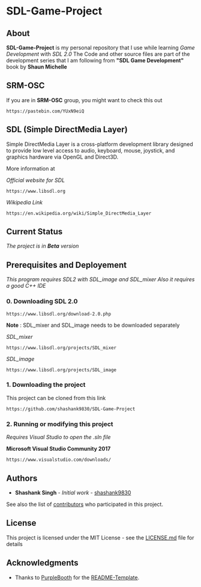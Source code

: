 # SDL-Game-Project

## About

**SDL-Game-Project** is my personal repository that I use while learning *Game Development* with *SDL 2.0*
The Code and other source files are part of the development series that I am following from **"SDL Game Development"** book by **Shaun Michelle**

## SRM-OSC

If you are in **SRM-OSC** group, you might want to check this out
```
https://pastebin.com/YUxN9eiQ
```

## SDL (Simple DirectMedia Layer)

Simple DirectMedia Layer is a cross-platform development library designed to provide low level access to audio, keyboard, mouse, joystick, and graphics hardware via OpenGL and Direct3D. 

More information at

*Official website for SDL*
```
https://www.libsdl.org
```

*Wikipedia Link*
```
https://en.wikipedia.org/wiki/Simple_DirectMedia_Layer
```

## Current Status

*The project is in **Beta** version*

## Prerequisites and Deployement

*This program requires SDL2 with SDL_image and SDL_mixer*
*Also it requires a good C++ IDE*

### 0. Downloading SDL 2.0

```
https://www.libsdl.org/download-2.0.php
```

**Note** : SDL_mixer and SDL_image needs to be downloaded separately 

*SDL_mixer*
```
https://www.libsdl.org/projects/SDL_mixer
```

*SDL_image*
```
https://www.libsdl.org/projects/SDL_image
```

### 1. Downloading the project

This project can be cloned from this link

```
https://github.com/shashank9830/SDL-Game-Project
```

### 2. Running or modifying this project

*Requires Visual Studio to open the .sln file*

**Microsoft Visual Studio Community 2017**
```
https://www.visualstudio.com/downloads/
```

## Authors

* **Shashank Singh** - *Initial work* - [shashank9830](https://github.com/shashank9830)

See also the list of [contributors](https://github.com/shashank9830/Boolean-CKT-Reducer/contributors) who participated in this project.

## License

This project is licensed under the MIT License - see the [LICENSE.md](LICENSE.md) file for details

## Acknowledgments

* Thanks to [PurpleBooth](https://github.com/PurpleBooth) for the [README-Template](https://gist.github.com/PurpleBooth/109311bb0361f32d87a2).
